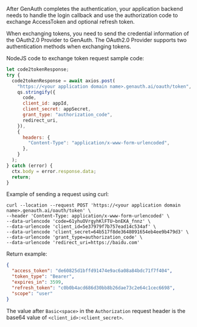 <IntegrationDetailCard title="client_secret_post method to exchange token">

After GenAuth completes the authentication, your application backend needs to handle the login callback and use the authorization code to exchange AccessToken and optional refresh token.

When exchanging tokens, you need to send the credential information of the OAuth2.0 Provider to GenAuth. The OAuth2.0 Provider supports two authentication methods when exchanging tokens.

<ApiMethodSpec method="get" host="https://<your application domain name>.genauth.ai" path="/oauth/token" summary="client_secret_post method to exchange token" description="Send the application ID and application secret to the OAuth2.0 token endpoint via POST Body.">
<template slot="headers">
<ApiMethodParam name="Content-Type" type="string" required description="application/x-www-form-urlencoded" />
</template>
<template slot="formDataParams">
<ApiMethodParam name="client_id" type="string" required description="Application ID" />
<ApiMethodParam name="client_secret" type="string" required description="Application Secret" />
<ApiMethodParam name="grant_type" type="string" required description="authorization_code" />
<ApiMethodParam name="redirect_uri" type="string" required>

\*\*Initiate The redirect_uri value used when OAuth2.0 authorizes login must be consistent with the parameters when initiating the login request

</ApiMethodParam>
<ApiMethodParam name="code" type="string" required description="The obtained authorization code, a code is only for one-time use, invalid after use, valid for 10 minutes" />
</template>
<template slot="response">
<ApiMethodResponse httpCode="200">

```json
{
  "access_token": "de60825d1bffd91474e9ac6a08a84bdc71f7f404",
  "token_type": "Bearer",
  "expires_in": 3599,
  "refresh_token": "c0b0b4acd686d30bb8b26dae73c2e64c1cec6698",
  "scope": "user"
}
```

</ApiMethodResponse>

</template>

</ApiMethodSpec>

NodeJS code to exchange token request sample code:

```javascript
let code2tokenResponse;
try {
  code2tokenResponse = await axios.post(
    "https://<your application domain name>.genauth.ai/oauth/token",
    qs.stringify({
      code,
      client_id: appId,
      client_secret: appSecret,
      grant_type: "authorization_code",
      redirect_uri,
    }),
    {
      headers: {
        "Content-Type": "application/x-www-form-urlencoded",
      },
    }
  );
} catch (error) {
  ctx.body = error.response.data;
  return;
}
```

Example of sending a request using curl:

```
curl --location --request POST 'https://<your application domain name>.genauth.ai/oauth/token' \
--header 'Content-Type: application/x-www-form-urlencoded' \
--data-urlencode 'code=61yhuOVrgyhKlFTU~bnEKA_fnnz' \
--data-urlencode 'client_id=5e37979f7b757ead14c534af' \
--data-urlencode 'client_secret=64b517f8de3648091654eb4ee9b479d3' \
--data-urlencode 'grant_type=authorization_code' \
--data-urlencode 'redirect_uri=https://baidu.com'
```

Return example:

```json
{
  "access_token": "de60825d1bffd91474e9ac6a08a84bdc71f7f404",
  "token_type": "Bearer",
  "expires_in": 3599,
  "refresh_token": "c0b0b4acd686d30bb8b26dae73c2e64c1cec6698",
  "scope": "user"
}
```

</IntegrationDetailCard>

<IntegrationDetailCard title="client_secret_basic method to exchange token">

<ApiMethodSpec method="post" host="https://<your application domain name>.genauth.ai" path="/oauth/token" summary="client_secret_basic method to exchange token" description="client_secret_basic is to use HTTP Basic authentication mode for authentication. ">
<template slot="headers">
<ApiMethodParam name="Authorization" type="string" required description="Basic NWNhNzY1ZTM5MzE5NGQ1ODxxxx"/>
<ApiMethodParam name="Content-Type" type="string" required description="application/x-www-form-urlencoded"/>
</template>
<template slot="formDataParams">
<ApiMethodParam name="grant_type" type="string" required description="authorization_code"/>
<ApiMethodParam name="redirect_uri" type="string" required>

**The redirect_uri value when initiating OAuth2.0 authorization login**. This parameter cannot be filled in arbitrarily and must be consistent with the parameters when initiating the login request.

</ApiMethodParam>
<ApiMethodParam name="code" type="string" required description="The obtained authorization code, a code For one-time use only, expires after use, valid for 10 minutes. "/>
</template>
<template slot="response">
<ApiMethodResponse>

```json
{
  "access_token": "de60825d1bffd91474e9ac6a08a84bdc71f7f404",
  "token_type": "Bearer",
  "expires_in": 3599,
  "refresh_token": "c0b0b4acd686d30bb8b26dae73c2e64c1cec6698",
  "scope": "user"
}
```

</ApiMethodResponse>

</template>

</ApiMethodSpec>

The value after `Basic<space>` in the `Authorization` request header is the base64 value of `<client_id>:<client_secret>`.

</IntegrationDetailCard>
